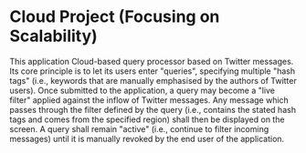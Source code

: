 # Cloud Project (Focusing on Scalability)

This application Cloud-based query processor based on Twitter messages. Its core principle is to let its users enter "queries", specifying multiple "hash tags" (i.e., keywords that are manually emphasised by the authors of Twitter users). Once submitted to the application, a query may become a "live filter" applied against the inflow of Twitter messages. Any message which passes through the filter defined by the query (i.e., contains the stated hash tags and comes from the specified region) shall then be displayed on the screen. A query shall remain "active" (i.e., continue to filter incoming messages) until it is manually revoked by the end user of the application.
